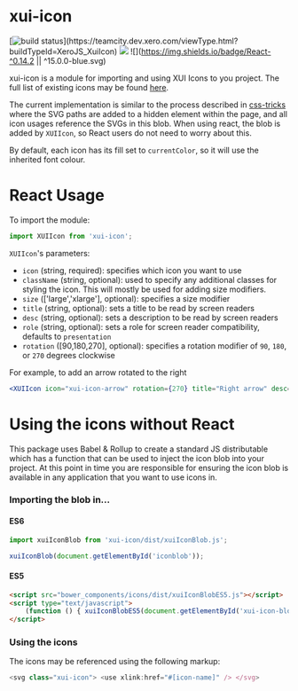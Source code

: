 xui-icon
========
[![build status](https://teamcity.dev.xero.com/app/rest/builds/buildType:(id:XeroJS_XuiIcon)/statusIcon)](https://teamcity.dev.xero.com/viewType.html?buildTypeId=XeroJS_XuiIcon)
![](https://img.shields.io/badge/XUI-^10.0.0-blue.svg)
![](https://img.shields.io/badge/React-^0.14.2 || ^15.0.0-blue.svg)

xui-icon is a module for importing and using XUI Icons to you project. The full list of existing icons may be found [here](https://github.dev.xero.com/pages/UXE/xui-icon/).

The current implementation is similar to the process described in [css-tricks](https://css-tricks.com/svg-symbol-good-choice-icons/) where the SVG paths are added to a hidden element within the page, and all icon usages reference the SVGs in this blob. When using react, the blob is added by `XUIIcon`, so React users do not need to worry about this.

By default, each icon has its fill set to `currentColor`, so it will use the inherited font colour.

React Usage
===========
To import the module:
```js
import XUIIcon from 'xui-icon';
```

`XUIIcon`'s parameters:
 - `icon` (string, required): specifies which icon you want to use
 - `className` (string, optional): used to specify any additional classes for styling the icon. This will mostly be used for adding size modifiers. 
 - `size` (['large','xlarge'], optional): specifies a size modifier
 - `title` (string, optional): sets a title to be read by screen readers
 - `desc` (string, optional): sets a description to be read by screen readers
 - `role` (string, optional): sets a role for screen reader compatibility, defaults to `presentation`
 - `rotation` ([90,180,270], optional): specifies a rotation modifier of `90`, `180`, or `270` degrees clockwise

For example, to add an arrow rotated to the right
```jsx
<XUIIcon icon="xui-icon-arrow" rotation={270} title="Right arrow" desc="Arrow pointing to the right" />
```
Using the icons without React
=============================
This package uses Babel & Rollup to create a standard JS distributable which has a function that can be used to inject the icon blob into your project. At this point in time you are responsible for ensuring the icon blob is available in any application that you want to use icons in.
### Importing the blob in...
#### ES6
 ```js
import xuiIconBlob from 'xui-icon/dist/xuiIconBlob.js';

xuiIconBlob(document.getElementById('iconblob'));
```
#### ES5
```html
<script src="bower_components/icons/dist/xuiIconBlobES5.js"></script>
<script type="text/javascript">
	(function () { xuiIconBlobES5(document.getElementById('xui-icon-blob-holder')); })();
</script>
```
### Using the icons
The icons may be referenced using the following markup:
 ```js
 <svg class="xui-icon"> <use xlink:href="#[icon-name]" /> </svg>
 ```
